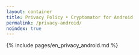 ```yaml
---
layout: container
title: Privacy Policy • Cryptomator for Android
permalink: /privacy-android/
noindex: true
---
```

{% include pages/en_privacy_android.md %}
